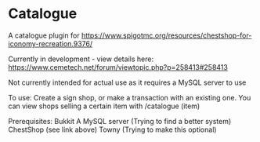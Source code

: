 # Catalogue
A catalogue plugin for https://www.spigotmc.org/resources/chestshop-for-iconomy-recreation.9376/

Currently in development - view details here: https://www.cemetech.net/forum/viewtopic.php?p=258413#258413

Not currently intended for actual use as it requires a MySQL server to use

To use:
Create a sign shop, or make a transaction with an existing one.
You can view shops selling a certain item with /catalogue (item)

Prerequisites:
	Bukkit
	A MySQL server (Trying to find a better system)
	ChestShop (see link above)
	Towny (Trying to make this optional)
